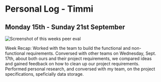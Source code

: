 # Personal Log - Timmi

## Monday 15th - Sunday 21st September

![Screenshot of this weeks peer eval](./screenshots/Timmi%20Sept15-Sept21.PNG)

Week Recap: Worked with the team to build the functional and non-functional requirements. Conversed with other teams on Wednesday, Sept. 17th, about both ours and their project requirements, we compared ideas and gained feedback on how to clean up our project requirements. Performed personal research, and conversed with my team, on the project specifications, speficially data storage.